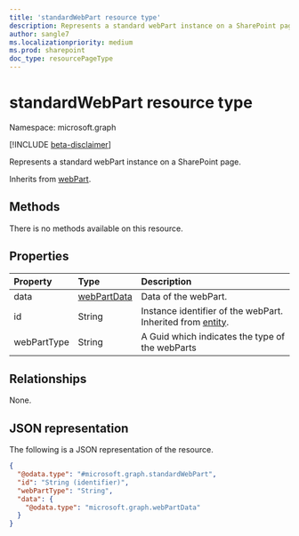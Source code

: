 ```yaml
---
title: 'standardWebPart resource type'
description: Represents a standard webPart instance on a SharePoint page
author: sangle7
ms.localizationpriority: medium
ms.prod: sharepoint
doc_type: resourcePageType
---
```


# standardWebPart resource type

Namespace: microsoft.graph

[!INCLUDE [beta-disclaimer](../../includes/beta-disclaimer.md)]

Represents a standard webPart instance on a SharePoint page.

Inherits from [webPart](../resources/webpart.md).

## Methods

There is no methods available on this resource.

## Properties

| Property    | Type                                       | Description                                                                          |
| :---------- | :----------------------------------------- | :----------------------------------------------------------------------------------- |
| data        | [webPartData](../resources/webpartdata.md) | Data of the webPart.                                                                 |
| id          | String                                     | Instance identifier of the webPart. Inherited from [entity](../resources/entity.md). |
| webPartType | String                                     | A Guid which indicates the type of the webParts                                      |

## Relationships

None.

## JSON representation

The following is a JSON representation of the resource.

<!-- {
  "blockType": "resource",
  "keyProperty": "id",
  "@odata.type": "microsoft.graph.standardWebPart",
  "baseType": "microsoft.graph.webPart",
  "openType": false
}
-->

```json
{
  "@odata.type": "#microsoft.graph.standardWebPart",
  "id": "String (identifier)",
  "webPartType": "String",
  "data": {
    "@odata.type": "microsoft.graph.webPartData"
  }
}
```
